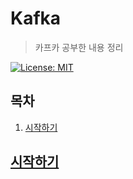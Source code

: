 # Kafka

> 카프카 공부한 내용 정리

[![License: MIT](https://img.shields.io/badge/License-MIT-yellow.svg)](https://opensource.org/licenses/MIT)

## 목차

1. [시작하기](#시작하기)

## [시작하기](./01_GettingStarted)

